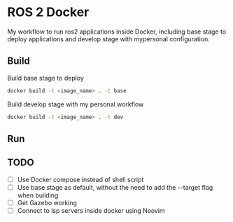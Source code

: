 # ROS 2 Docker

My workflow to run ros2 applications inside Docker, including base stage to deploy applications and develop stage with mypersonal configuration.

## Build

Build base stage to deploy

```bash
docker build -t <image_name> . -t base
```

Build develop stage with my personal workflow

```bash
docker build -t <image_name> . -t dev
```

## Run

## TODO

- [ ] Use Docker compose instead of shell script
- [ ] Use base stage as default, without the need to add the --target flag when building
- [ ] Get Gazebo working
- [ ] Connect to lsp servers inside docker using Neovim
